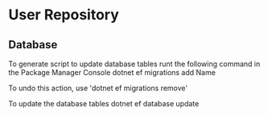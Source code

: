 # User Repository





## Database

To generate script to update database tables runt the following command in the Package Manager Console
dotnet ef migrations add Name

To undo this action, use 'dotnet ef migrations remove'

To update the database tables
dotnet ef database update

